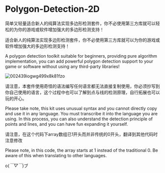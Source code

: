 # Polygon-Detection-2D
简单又轻量适合新人的纯算法实现多边形检测套件，你不必使用第三方库就可以轻松的为你的游戏或软件增加强大的多边形检测支持！

适合新人的纯算法实现多边形检测套件，你不必使用第三方库就可以为你的游戏或软件增加强大的多边形检测支持！

A polygon detection toolkit suitable for beginners, providing pure algorithm implementation, you can add powerful polygon detection support to your game or software without using any third-party libraries!

![002439iogwg499x8k81fzo](https://github.com/QiNuoTu/Polygon-Detection-2D/assets/76236817/0f91091c-37b1-4665-8dea-9107a17091c1)

请注意，本套件使用奇怪的语法编写任何语言都无法直接复制使用，你必须抄写到你自己使用的语言，这个过程中也可以了解到点与线的检测原理，自行拓展也可以玩的开心。

Please take note, this kit uses unusual syntax and you cannot directly copy and use it in any language. You must transcribe it into the language you are using. In this process, you can also understand the detection principle of points and lines, and you can have fun expanding it yourself.

请注意，在这个代码下array数组已1开头而并非传统的0开头，翻译到其他代码时注意修改
        
Please note, in this code, the array starts at 1 instead of the traditional 0. Be aware of this when translating to other languages.
        
o(*￣▽￣*)ブ
